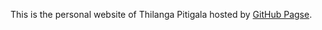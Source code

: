 This is the personal website of Thilanga Pitigala hosted by [GitHub Pagse](http://pages.github.com).